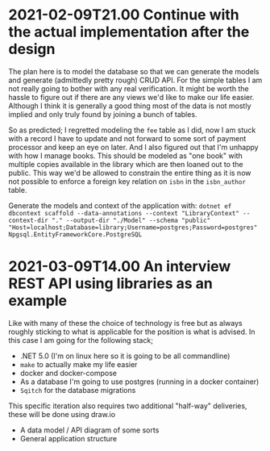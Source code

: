 # 2021-02-09T21.00 Continue with the actual implementation after the design

The plan here is to model the database so that we can generate the models and generate (admittedly pretty rough) CRUD API. For the simple tables I am not really going to bother with any real verification. It might be worth the hassle to figure out if there are any views we'd like to make our life easier. Although I think it is generally a good thing most of the data is not mostly implied and only truly found by joining a bunch of tables.

So as predicted; I regretted modeling the `fee` table as I did, now I am stuck with a record I have to update and not forward to some sort of payment processor and keep an eye on later. And I also figured out that I'm unhappy with how I manage books. This should be modeled as "one book" with multiple copies available in the library which are then loaned out to the public. This way we'd be allowed to constrain the entire thing as it is now not possible to enforce a foreign key relation on `isbn` in the `isbn_author` table.

Generate the models and context of the application with: `dotnet ef dbcontext scaffold --data-annotations --context "LibraryContext" --context-dir "." --output-dir "./Model" --schema "public" "Host=localhost;Database=library;Username=postgres;Password=postgres" Npgsql.EntityFrameworkCore.PostgreSQL`

# 2021-03-09T14.00 An interview REST API using libraries as an example

Like with many of these the choice of technology is free but as always roughly sticking to what is applicable for the position is what is advised. In this case I am going for the following stack;

* .NET 5.0 (I'm on linux here so it is going to be all commandline)
* `make` to actually make my life easier
* docker and docker-compose
* As a database I'm going to use postgres (running in a docker container)
* `Sqitch` for the database migrations

This specific iteration also requires two additional "half-way" deliveries, these will be done using draw.io

* A data model / API diagram of some sorts
* General application structure
